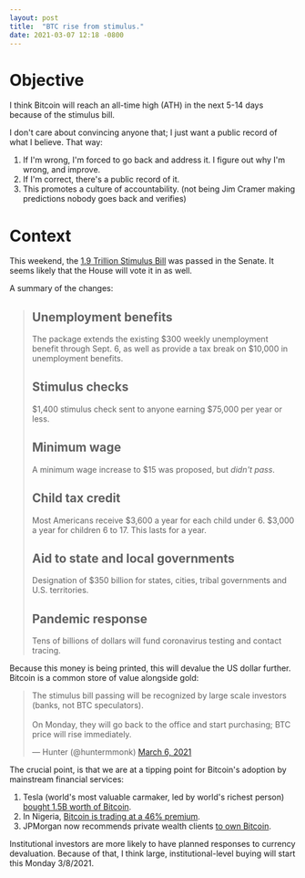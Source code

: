 ```yaml
---
layout: post
title:  "BTC rise from stimulus."
date: 2021-03-07 12:18 -0800
---
```


# Objective
I think Bitcoin will reach an all-time high (ATH) in the next 5-14 days because of the stimulus bill. 

I don't care about convincing anyone that; I just want a public record of what I believe. That way:

1. If I'm wrong, I'm forced to go back and address it. I figure out why I'm wrong, and improve.
2. If I'm correct, there's a public record of it.
3. This promotes a culture of accountability. (not being Jim Cramer making predictions nobody goes back and verifies)

# Context
This weekend, the [1.9 Trillion Stimulus Bill](https://www.washingtonpost.com/us-policy/2021/03/05/stimulus-explainer-basics-checks-unemployment-taxes-spending/) was passed in the Senate. It seems likely that the House will vote it in as well.

A summary of the changes:

>## Unemployment benefits
>The package extends the existing $300 weekly unemployment benefit through Sept. 6, as well as provide a tax break on $10,000 in unemployment benefits.
>
>## Stimulus checks
>$1,400 stimulus check sent to anyone earning $75,000 per year or less.
>
>## Minimum wage
>A minimum wage increase to $15 was proposed, but *didn't pass*.
>
>## Child tax credit
>Most Americans receive $3,600 a year for each child under 6. $3,000 a year for children 6 to 17. This lasts for a year.
>
>## Aid to state and local governments
>Designation of $350 billion for states, cities, tribal governments and U.S. territories.
>
>## Pandemic response
>Tens of billions of dollars will fund coronavirus testing and contact tracing.

Because this money is being printed, this will devalue the US dollar further. Bitcoin is a common store of value alongside gold:

<blockquote class="twitter-tweet"><p lang="en" dir="ltr">The stimulus bill passing will be recognized by large scale investors (banks, not BTC speculators).<br><br>On Monday, they will go back to the office and start purchasing; BTC price will rise immediately.</p>&mdash; Hunter (@huntermmonk) <a href="https://twitter.com/huntermmonk/status/1368268832658186240?ref_src=twsrc%5Etfw">March 6, 2021</a></blockquote> <script async src="https://platform.twitter.com/widgets.js" charset="utf-8"></script>

The crucial point, is that we are at a tipping point for Bitcoin's adoption by mainstream financial services:

1. Tesla (world's most valuable carmaker, led by world's richest person) [bought 1.5B worth of Bitcoin](https://www.cnbc.com/2021/02/08/tesla-buys-1point5-billion-in-bitcoin.html).
2. In Nigeria, [Bitcoin is trading at a 46% premium](https://www.coindesk.com/bitcoin-is-trading-at-a-46-premium-on-luno-nigeria-after-central-bank-ban).
3. JPMorgan now recommends private wealth clients [to own Bitcoin](https://www.theblockcrypto.com/post/97257/jp-morgan-bitcoin-deck-private-client).

Institutional investors are more likely to have planned responses to currency devaluation. Because of that, I think large, institutional-level buying will start this Monday 3/8/2021.

